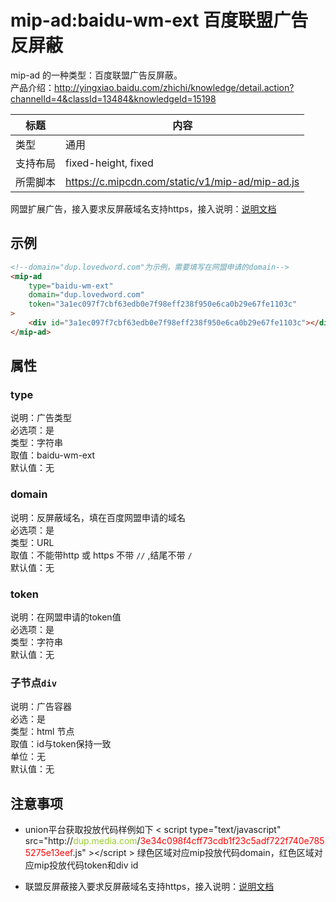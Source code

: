 # mip-ad:baidu-wm-ext 百度联盟广告反屏蔽

mip-ad 的一种类型：百度联盟广告反屏蔽。  
产品介绍：http://yingxiao.baidu.com/zhichi/knowledge/detail.action?channelId=4&classId=13484&knowledgeId=15198

标题|内容
----|----
类型|通用
支持布局|fixed-height, fixed
所需脚本|https://c.mipcdn.com/static/v1/mip-ad/mip-ad.js


网盟扩展广告，接入要求反屏蔽域名支持https，接入说明：[说明文档](http://yingxiao.baidu.com/zhichi/knowledge/detail.action?channelId=4&classId=13484&knowledgeId=15198)  

## 示例

```html
<!--domain="dup.lovedword.com"为示例，需要填写在网盟申请的domain-->
<mip-ad 
    type="baidu-wm-ext" 
    domain="dup.lovedword.com" 
    token="3a1ec097f7cbf63edb0e7f98eff238f950e6ca0b29e67fe1103c" 
>
	<div id="3a1ec097f7cbf63edb0e7f98eff238f950e6ca0b29e67fe1103c"></div>
</mip-ad>
```
## 属性

### type

说明：广告类型  
必选项：是  
类型：字符串  
取值：baidu-wm-ext   
默认值：无

### domain

说明：反屏蔽域名，填在百度网盟申请的域名  
必选项：是  
类型：URL  
取值：不能带http 或 https 不带 `//` ,结尾不带 `/`  
默认值：无

### token

说明：在网盟申请的token值  
必选项：是   
类型：字符串   
默认值：无

### 子节点`div`

说明：广告容器   
必选：是   
类型：html 节点   
取值：id与token保持一致   
单位：无     
默认值：无   

## 注意事项

- union平台获取投放代码样例如下 &lt; script type="text/javascript" src="http://<font color="yellowgreen">dup.media.com</font>/<font color="red">3e34c098f4cff73cdb1f23c5adf722f740e7855275e13eef</font>.js" &gt;&lt;/script &gt; 绿色区域对应mip投放代码domain，红色区域对应mip投放代码token和div id

- 联盟反屏蔽接入要求反屏蔽域名支持https，接入说明：[说明文档](http://yingxiao.baidu.com/zhichi/knowledge/detail.action?channelId=4&classId=13484&knowledgeId=15198)


